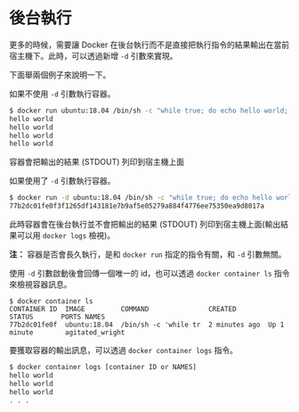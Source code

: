 # 後台執行

更多的時候，需要讓 Docker 在後台執行而不是直接把執行指令的結果輸出在當前宿主機下。此時，可以透過新增 `-d` 引數來實現。

下面舉兩個例子來說明一下。

如果不使用 `-d` 引數執行容器。

```bash
$ docker run ubuntu:18.04 /bin/sh -c "while true; do echo hello world; sleep 1; done"
hello world
hello world
hello world
hello world
```

容器會把輸出的結果 (STDOUT) 列印到宿主機上面

如果使用了 `-d` 引數執行容器。

```bash
$ docker run -d ubuntu:18.04 /bin/sh -c "while true; do echo hello world; sleep 1; done"
77b2dc01fe0f3f1265df143181e7b9af5e05279a884f4776ee75350ea9d8017a
```

此時容器會在後台執行並不會把輸出的結果 (STDOUT) 列印到宿主機上面(輸出結果可以用 `docker logs` 檢視)。

**注：** 容器是否會長久執行，是和 `docker run` 指定的指令有關，和 `-d` 引數無關。

使用 `-d` 引數啟動後會回傳一個唯一的 id，也可以透過 `docker container ls` 指令來檢視容器訊息。

```
$ docker container ls
CONTAINER ID  IMAGE         COMMAND               CREATED        STATUS       PORTS NAMES
77b2dc01fe0f  ubuntu:18.04  /bin/sh -c 'while tr  2 minutes ago  Up 1 minute        agitated_wright
```

要獲取容器的輸出訊息，可以透過 `docker container logs` 指令。

```bash
$ docker container logs [container ID or NAMES]
hello world
hello world
hello world
. . .
```
